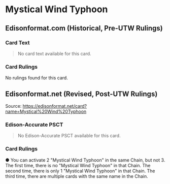 # Mystical Wind Typhoon

## Edisonformat.com (Historical, Pre-UTW Rulings)

### Card Text

> No card text available for this card.

### Card Rulings

No rulings found for this card.

## Edisonformat.net (Revised, Post-UTW Rulings)

Source: https://edisonformat.net/card?name=Mystical%20Wind%20Typhoon

### Edison-Accurate PSCT

> No Edison-Accurate PSCT available for this card.

### Card Rulings

● You can activate 2 "Mystical Wind Typhoon" in the same Chain, but not 3.
The first time, there is no "Mystical Wind Typhoon" in that Chain.
The second time, there is only 1 "Mystical Wind Typhoon" in that Chain.
The third time, there are multiple cards with the same name in the Chain.
            